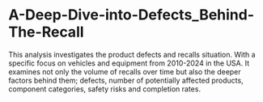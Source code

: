 # A-Deep-Dive-into-Defects_Behind-The-Recall
This analysis investigates the product defects and recalls situation. With a specific focus on vehicles and equipment from 2010-2024 in the USA. It examines not only the volume of recalls over time but also the deeper factors behind them; defects, number of potentially affected products, component categories, safety risks and completion rates.
